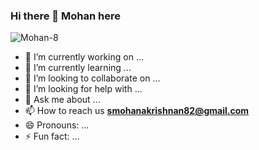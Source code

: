 ### Hi there 👋 Mohan here

<p align="left"> <img src="https://komarev.com/ghpvc/?username=Mohan-8&label=Profile%20views&color=0e75b6&style=flat" alt="Mohan-8" /> </p>





- 🔭 I’m currently working on ...
- 🌱 I’m currently learning ...
- 👯 I’m looking to collaborate on ...
- 🤔 I’m looking for help with ...
- 💬 Ask me about ...
- 📫 How to reach us **smohanakrishnan82@gmail.com**
- 😄 Pronouns: ...
- ⚡ Fun fact: ...

